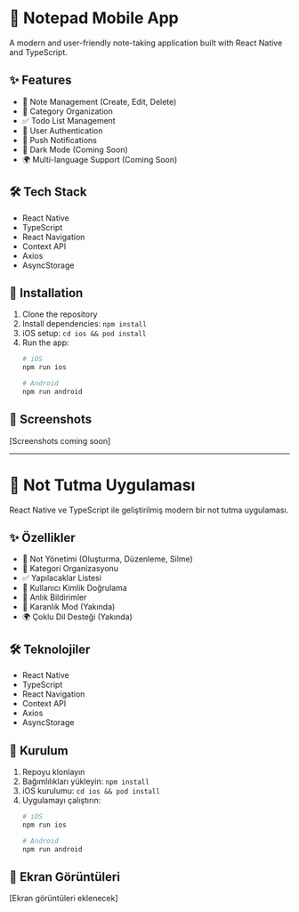 # 📱 Notepad Mobile App

A modern and user-friendly note-taking application built with React Native and TypeScript.

## ✨ Features

- 📝 Note Management (Create, Edit, Delete)
- 📂 Category Organization
- ✅ Todo List Management
- 👤 User Authentication
- 🔔 Push Notifications
- 🌙 Dark Mode (Coming Soon)
- 🌍 Multi-language Support (Coming Soon)

## 🛠️ Tech Stack

- React Native
- TypeScript
- React Navigation
- Context API
- Axios
- AsyncStorage

## 🚀 Installation

1. Clone the repository
2. Install dependencies: `npm install`
3. iOS setup: `cd ios && pod install`
4. Run the app:
   ```bash
   # iOS
   npm run ios

   # Android
   npm run android
   ```

## 📱 Screenshots

[Screenshots coming soon]

---

# 📱 Not Tutma Uygulaması

React Native ve TypeScript ile geliştirilmiş modern bir not tutma uygulaması.

## ✨ Özellikler

- 📝 Not Yönetimi (Oluşturma, Düzenleme, Silme)
- 📂 Kategori Organizasyonu
- ✅ Yapılacaklar Listesi
- 👤 Kullanıcı Kimlik Doğrulama
- 🔔 Anlık Bildirimler
- 🌙 Karanlık Mod (Yakında)
- 🌍 Çoklu Dil Desteği (Yakında)

## 🛠️ Teknolojiler

- React Native
- TypeScript
- React Navigation
- Context API
- Axios
- AsyncStorage

## 🚀 Kurulum

1. Repoyu klonlayın
2. Bağımlılıkları yükleyin: `npm install`
3. iOS kurulumu: `cd ios && pod install`
4. Uygulamayı çalıştırın:
   ```bash
   # iOS
   npm run ios

   # Android
   npm run android
   ```

## 📱 Ekran Görüntüleri

[Ekran görüntüleri eklenecek]
